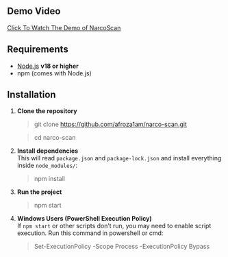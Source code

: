 ## Demo Video

[Click To Watch The Demo of NarcoScan](https://vimeo.com/1114977423?share=copy)



## Requirements

- [Node.js](https://nodejs.org/) **v18 or higher**
- npm (comes with Node.js)

## Installation

1. **Clone the repository**  
   
   > git clone https://github.com/afroza1am/narco-scan.git
   
   > cd narco-scan


2. **Install dependencies**  
   This will read `package.json` and `package-lock.json` and install everything inside `node_modules/`:  
   
   > npm install
   

3. **Run the project**  
   
   > npm start
   

4. **Windows Users (PowerShell Execution Policy)**  
   If `npm start` or other scripts don’t run, you may need to enable script execution. Run this command in powershell or cmd:  
   
   > Set-ExecutionPolicy -Scope Process -ExecutionPolicy Bypass

